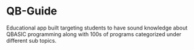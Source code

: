 # QB-Guide
Educational app built targeting students to have sound knowledge about QBASIC programming along with 100s of programs categorized under different sub topics.
